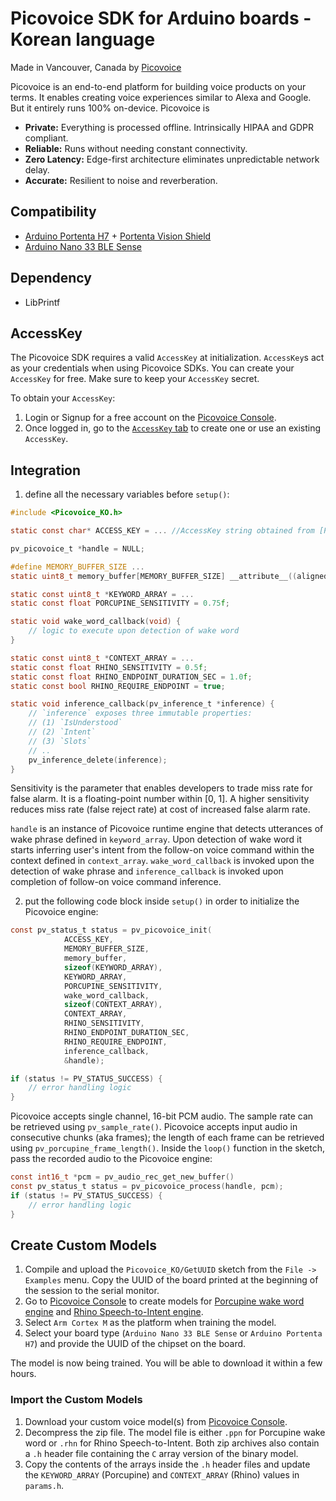 # Picovoice SDK for Arduino boards - Korean language

Made in Vancouver, Canada by [Picovoice](https://picovoice.ai)

Picovoice is an end-to-end platform for building voice products on your terms. It enables creating voice experiences
similar to Alexa and Google. But it entirely runs 100% on-device. Picovoice is

- **Private:** Everything is processed offline. Intrinsically HIPAA and GDPR compliant.
- **Reliable:** Runs without needing constant connectivity.
- **Zero Latency:** Edge-first architecture eliminates unpredictable network delay.
- **Accurate:** Resilient to noise and reverberation.

## Compatibility

* [Arduino Portenta H7](https://www.arduino.cc/pro/hardware/product/portenta-h7) + [Portenta Vision Shield](https://www.arduino.cc/pro/hardware/product/portenta-vision-shield)
* [Arduino Nano 33 BLE Sense](https://docs.arduino.cc/hardware/nano-33-ble)

## Dependency

* LibPrintf

## AccessKey

The Picovoice SDK requires a valid `AccessKey` at initialization. `AccessKey`s act as your credentials when using
Picovoice SDKs.
You can create your `AccessKey` for free. Make sure to keep your `AccessKey` secret.

To obtain your `AccessKey`:

1. Login or Signup for a free account on the [Picovoice Console](https://picovoice.ai/console/).
2. Once logged in, go to the [`AccessKey` tab](https://console.picovoice.ai/access_key) to create one or use an
   existing `AccessKey`.

## Integration

1. define all the necessary variables before `setup()`:

```c
#include <Picovoice_KO.h>

static const char* ACCESS_KEY = ... //AccessKey string obtained from [Picovoice Console](https://picovoice.ai/console/)

pv_picovoice_t *handle = NULL;

#define MEMORY_BUFFER_SIZE ...
static uint8_t memory_buffer[MEMORY_BUFFER_SIZE] __attribute__((aligned(16));

static const uint8_t *KEYWORD_ARRAY = ...
static const float PORCUPINE_SENSITIVITY = 0.75f;

static void wake_word_callback(void) {
    // logic to execute upon detection of wake word
}

static const uint8_t *CONTEXT_ARRAY = ...
static const float RHINO_SENSITIVITY = 0.5f;
static const float RHINO_ENDPOINT_DURATION_SEC = 1.0f;
static const bool RHINO_REQUIRE_ENDPOINT = true;

static void inference_callback(pv_inference_t *inference) {
    // `inference` exposes three immutable properties:
    // (1) `IsUnderstood`
    // (2) `Intent`
    // (3) `Slots`
    // ..
    pv_inference_delete(inference);
}
```

Sensitivity is the parameter that enables developers to trade miss rate for false alarm. It is a floating-point number
within [0, 1]. A higher sensitivity reduces miss rate (false reject rate) at cost of increased false alarm rate.

`handle` is an instance of Picovoice runtime engine that detects utterances of wake phrase defined in `keyword_array`.
Upon detection of wake word it starts inferring user's intent from the follow-on voice command within the context
defined in `context_array`. `wake_word_callback` is invoked upon the detection of wake phrase and `inference_callback`
is invoked upon completion of follow-on voice command inference.

2. put the following code block inside `setup()` in order to initialize the Picovoice engine:

```c
const pv_status_t status = pv_picovoice_init(
            ACCESS_KEY,
            MEMORY_BUFFER_SIZE,
            memory_buffer,
            sizeof(KEYWORD_ARRAY),
            KEYWORD_ARRAY,
            PORCUPINE_SENSITIVITY,
            wake_word_callback,
            sizeof(CONTEXT_ARRAY),
            CONTEXT_ARRAY,
            RHINO_SENSITIVITY,
            RHINO_ENDPOINT_DURATION_SEC,
            RHINO_REQUIRE_ENDPOINT,
            inference_callback,
            &handle);

if (status != PV_STATUS_SUCCESS) {
    // error handling logic
}
```

Picovoice accepts single channel, 16-bit PCM audio. The sample rate can be retrieved using `pv_sample_rate()`. Picovoice
accepts input audio in consecutive chunks (aka frames); the length of each frame can be retrieved
using `pv_porcupine_frame_length()`. Inside the `loop()` function in the sketch, pass the recorded audio to the
Picovoice engine:

```c
const int16_t *pcm = pv_audio_rec_get_new_buffer()
const pv_status_t status = pv_picovoice_process(handle, pcm);
if (status != PV_STATUS_SUCCESS) {
    // error handling logic
}
```

## Create Custom Models

1. Compile and upload the `Picovoice_KO/GetUUID` sketch from the `File -> Examples` menu. Copy the UUID of the board
   printed at the beginning of the session to the serial monitor.
2. Go to [Picovoice Console](https://console.picovoice.ai/) to create models
   for [Porcupine wake word engine](https://picovoice.ai/docs/quick-start/console-porcupine/)
   and [Rhino Speech-to-Intent engine](https://picovoice.ai/docs/quick-start/console-rhino/).
3. Select `Arm Cortex M` as the platform when training the model.
4. Select your board type (`Arduino Nano 33 BLE Sense` or `Arduino Portenta H7`) and provide the UUID of the chipset on
   the board.

The model is now being trained. You will be able to download it within a few hours.

### Import the Custom Models

1. Download your custom voice model(s) from [Picovoice Console](https://console.picovoice.ai/).
2. Decompress the zip file. The model file is either `.ppn` for Porcupine wake word or `.rhn` for Rhino
   Speech-to-Intent. Both zip archives also contain a `.h` header file containing the `C` array version of the binary
   model.
3. Copy the contents of the arrays inside the `.h` header files and update the `KEYWORD_ARRAY` (Porcupine)
   and `CONTEXT_ARRAY` (Rhino) values in `params.h`.